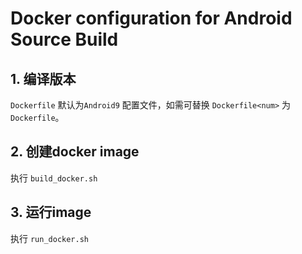 
# Docker configuration for Android Source Build


## 1. 编译版本
`Dockerfile` 默认为`Android9` 配置文件，如需可替换 `Dockerfile<num>` 为 `Dockerfile`。

## 2. 创建docker image
执行 `build_docker.sh`



## 3. 运行image
执行 `run_docker.sh`

